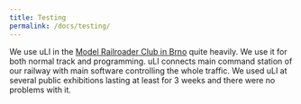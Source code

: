 ```yaml
---
title: Testing
permalink: /docs/testing/
---
```


We use uLI in the [Model Railroader Club in Brno](https://kmz-brno.cz/) quite
heavily. We use it for both normal track and programming. uLI connects main
command station of our railway with main software controlling the whole
traffic. We used uLI at several public exhibitions lasting at least for 3 weeks
and there were no problems with it.
